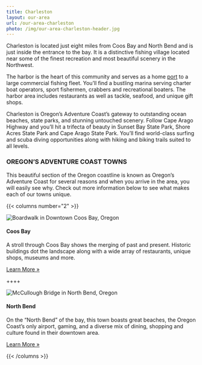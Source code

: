 ```yaml
---
title: Charleston
layout: our-area
url: /our-area-charleston
photo: /img/our-area-charleston-header.jpg
---
```

Charleston is located just eight miles from Coos Bay and North Bend and is just inside the entrance to the bay. It is a distinctive fishing village located near some of the finest recreation and most beautiful scenery in the Northwest. 

The harbor is the heart of this community and serves as a home <a href="https://www.portofcoosbay.com" target="_blank">port</a> to a large commercial fishing fleet. You’ll find a bustling marina serving charter boat operators, sport fishermen, crabbers and recreational boaters. The harbor area includes restaurants as well as tackle, seafood, and unique gift shops.

Charleston is Oregon’s Adventure Coast’s gateway to outstanding ocean beaches, state parks, and stunning untouched scenery. Follow Cape Arago Highway and you’ll hit a trifecta of beauty in Sunset Bay State Park, Shore Acres State Park and Cape Arago State Park. You’ll find world-class surfing and scuba diving opportunities along with hiking and biking trails suited to all levels.

### OREGON’S ADVENTURE COAST TOWNS

This beautiful section of the Oregon coastline is known as Oregon’s Adventure Coast for several reasons and when you arrive in the area, you will easily see why. Check out more information below to see what makes each of our towns unique.

{{< columns number="2" >}}

![Boardwalk in Downtown Coos Bay, Oregon](/img/col-our-area-coos-bay.jpg)

#### Coos Bay

A stroll through Coos Bay shows the merging of past and present. Historic buildings dot the landscape along with a wide array of restaurants, unique shops, museums and more.

<a href="/our-area-coos-bay" class="learn-more-anywhere-btn">Learn More »</a>

++++

![McCullough Bridge in North Bend, Oregon](/img/col-our-area-north-bend.jpg)

#### North Bend

On the “North Bend” of the bay, this town boasts great beaches, the Oregon Coast’s only airport, gaming, and a diverse mix of dining, shopping and culture found in their downtown area.

<a href="/our-area-north-bend" class="learn-more-anywhere-btn">Learn More »</a>

{{< /columns >}}
